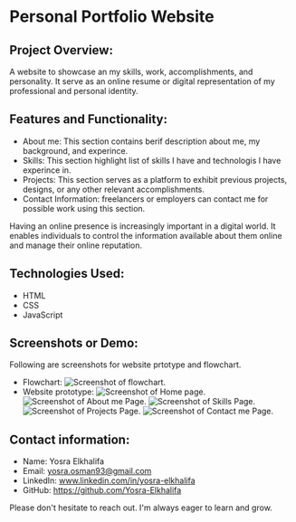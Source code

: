 # Personal Portfolio Website
## **Project Overview**:
A website to showcase an my skills, work, accomplishments, and personality. It serve as an online resume or digital representation of my professional and personal identity.
## Features and Functionality:
* About me: This section contains berif description about me, my background, and experince.
* Skills: This section highlight list of skills I have and technologis I have experince in.
* Projects: This section serves as a platform to exhibit previous projects, designs, or any other relevant accomplishments.
* Contact Information: freelancers or employers can contact me for possible work using this section. 

Having an online presence is increasingly important in a digital world. It enables individuals to control the information available about them online and manage their online reputation.

## Technologies Used:
* HTML
* CSS
* JavaScript 

## Screenshots or Demo:
Following are screenshots for website prtotype and flowchart.
 * Flowchart: 
![Screenshot of flowchart.](alx_capstone_project\src\prototype\Flow_chart.jpg)
* Website prototype:
![Screenshot of Home page.](alx_capstone_project\src\prototype\Home_Page.jpg)
![Screenshot of About me Page.](alx_capstone_project\src\prototype\About_me.jpg)
![Screenshot of Skills Page.](alx_capstone_project\src\prototype\Skills_Page.jpg)
![Screenshot of Projects Page.](alx_capstone_project\src\prototype\Projects_Page.jpg)
![Screenshot of Contact me Page.](alx_capstone_project\src\prototype\Contact_Page)
## Contact information:
* Name: Yosra Elkhalifa
* Email: yosra.osman93@gmail.com
* LinkedIn: www.linkedin.com/in/yosra-elkhalifa
* GitHub: https://github.com/Yosra-Elkhalifa

Please don't hesitate to reach out. I'm always eager to learn and grow.